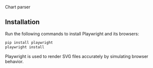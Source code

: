 Chart parser

## **Installation**
Run the following commands to install Playwright and its browsers:

```bash
pip install playwright
playwright install
```

Playwright is used to render SVG files accurately by simulating browser behavior.